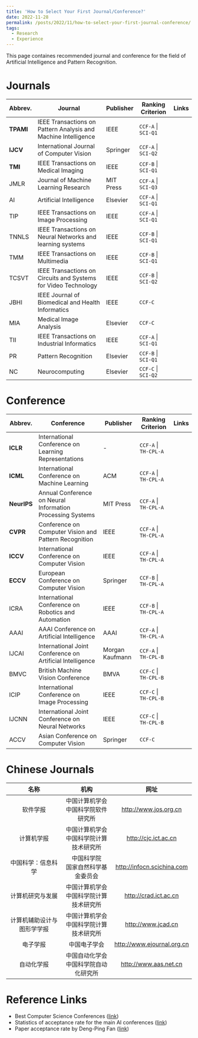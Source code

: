 ```yaml
---
title: 'How to Select Your First Journal/Conference?'
date: 2022-11-28
permalink: /posts/2022/11/how-to-select-your-first-journal-conference/
tags:
  - Research
  - Experience
---
```


This page containes recommended journal and conference for the field of Artificial Intelligence and Pattern Recognition.


Journals
======

| Abbrev.   	| Journal                                                        	| Publisher 	| Ranking Criterion 	| Links 	|
|-----------	|----------------------------------------------------------------	|-----------	|-------------------	|-------	|
| **TPAMI** 	| IEEE Transactions on Pattern Analysis and Machine Intelligence 	| IEEE      	| `CCF-A` \| `SCI-Q1`   	|       	|
| **IJCV**  	| International Journal of Computer Vision                       	| Springer  	| `CCF-A` \| `SCI-Q2`   	|       	|
| **TMI**   	| IEEE Transactions on Medical Imaging                           	| IEEE      	| `CCF-B` \| `SCI-Q1`   	|       	|
| JMLR  	| Journal of Machine Learning Research                           	| MIT Press 	| `CCF-A` \| `SCI-Q3`   	|       	|
| AI        	| Artificial Intelligence                                        	| Elsevier  	| `CCF-A` \| `SCI-Q1`   	|       	|
| TIP       	| IEEE Transactions on Image Processing                          	| IEEE      	| `CCF-A` \| `SCI-Q1`   	|       	|
| TNNLS     	| IEEE Transactions on Neural Networks and learning systems      	| IEEE      	| `CCF-B` \| `SCI-Q1`   	|       	|
| TMM       	| IEEE Transactions on Multimedia                                	| IEEE      	| `CCF-B` \| `SCI-Q1`   	|       	|
| TCSVT     	| IEEE Transactions on Circuits and Systems for Video Technology 	| IEEE      	| `CCF-B` \| `SCI-Q2`   	|       	|
| JBHI      	| IEEE Journal of Biomedical and Health Informatics              	| IEEE      	| `CCF-C`             	|       	|
| MIA       	| Medical Image Analysis                                         	| Elsevier  	| `CCF-C`             	|       	|
| TII       	| IEEE Transactions on Industrial Informatics                    	| IEEE      	| `CCF-A` \| `SCI-Q1`   	|       	|
| PR        	| Pattern Recognition                                            	| Elsevier  	| `CCF-B` \| `SCI-Q1`   	|       	|
| NC        	| Neurocomputing                                                 	| Elsevier  	| `CCF-C` \| `SCI-Q2`   	|       	|


Conference
======

| Abbrev. 	| Conference                                                 	| Publisher                          	| Ranking Criterion             	| Links 	|
|---------	|------------------------------------------------------------	|------------------------------------	|-------------------------------	|-------	|
| **ICLR**    	| International Conference on Learning Representations       	| -                                  	| `CCF-A` \| `TH-CPL-A`         	|       	|
| **ICML**    	| International Conference on Machine Learning               	| ACM                                	| `CCF-A` \| `TH-CPL-A`         	|       	|
| **NeurIPS** 	| Annual Conference on Neural Information Processing Systems 	| MIT Press                          	| `CCF-A` \| `TH-CPL-A`         	|       	|
| **CVPR**    	| Conference on Computer Vision and Pattern Recognition      	| IEEE                               	| `CCF-A` \| `TH-CPL-A`         	|       	|
| **ICCV**    	| International Conference on Computer Vision                	| IEEE                               	| `CCF-A` \| `TH-CPL-A`         	|       	|
| **ECCV**    	| European Conference on Computer Vision                     	| Springer                           	| `CCF-B` \| `TH-CPL-A`         	|       	|
| ICRA    	| International Conference on Robotics and Automation        	| IEEE                               	| `CCF-B` \| `TH-CPL-A`          	|       	|
| AAAI    	| AAAI Conference on Artificial Intelligence                 	| AAAI                               	| `CCF-A` \| `TH-CPL-A` 	        |       	|
| IJCAI   	| International Joint Conference on Artificial Intelligence  	| Morgan Kaufmann                    	| `CCF-A` \| `TH-CPL-B`           |       	|
| BMVC    	| British Machine Vision Conference                          	| BMVA                                | `CCF-C` \| `TH-CPL-B`           |       	|
| ICIP    	| International Conference on Image Processing               	| IEEE                               	| `CCF-C` \| `TH-CPL-B`           |       	|
| IJCNN   	| International Joint Conference on Neural Networks          	| IEEE                               	| `CCF-C` \| `TH-CPL-B`           |       	|
| ACCV    	| Asian Conference on Computer Vision                        	| Springer                           	| `CCF-C`                       	|       	|


Chinese Journals
======

|            名称            	|                    机构                    	|            网址            	|
|:--------------------------:	|:------------------------------------------:	|:--------------------------:	|
| 软件学报                   	| 中国计算机学会<br>中国科学院软件研究所     	| http://www.jos.org.cn      	|
| 计算机学报                 	| 中国计算机学会<br>中国科学院计算技术研究所 	| http://cjc.ict.ac.cn       	|
| 中国科学：信息科学         	| 中国科学院<br>国家自然科学基金委员会       	| http://infocn.scichina.com 	|
| 计算机研究与发展           	| 中国计算机学会<br>中国科学院计算技术研究所 	| http://crad.ict.ac.cn      	|
| 计算机辅助设计与图形学学报 	| 中国计算机学会<br>中国科学院计算技术研究所 	| http://www.jcad.cn         	|
| 电子学报                   	| 中国电子学会                               	| http://www.ejournal.org.cn 	|
| 自动化学报                 	| 中国自动化学会<br>中国科学院自动化研究所   	| http://www.aas.net.cn      	|

Reference Links
======

- Best Computer Science Conferences ([link](https://research.com/conference-rankings/computer-science))
- Statistics of acceptance rate for the main AI conferences ([link](https://github.com/lixin4ever/Conference-Acceptance-Rate))
- Paper acceptance rate by Deng-Ping Fan ([link](https://dengpingfan.github.io/pages/Accept.html))